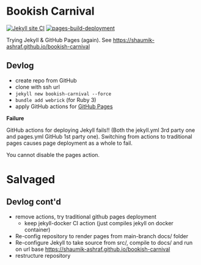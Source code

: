 # Bookish Carnival

[![Jekyll site CI](https://github.com/Shaumik-Ashraf/bookish-carnival/actions/workflows/jekyll-docker.yml/badge.svg)](https://github.com/Shaumik-Ashraf/bookish-carnival/actions/workflows/jekyll-docker.yml)
[![pages-build-deployment](https://github.com/Shaumik-Ashraf/bookish-carnival/actions/workflows/pages/pages-build-deployment/badge.svg?branch=main)](https://github.com/Shaumik-Ashraf/bookish-carnival/actions/workflows/pages/pages-build-deployment)

Trying Jekyll &amp; GitHub Pages (again). See <https://shaumik-ashraf.github.io/bookish-carnival>

## Devlog
 - create repo from GitHub
 - clone with ssh url
 - `jekyll new bookish-carnival --force`
 - `bundle add webrick` (for Ruby 3)
 - apply GitHub actions for [GitHub Pages](https://docs.github.com/en/pages/getting-started-with-github-pages/configuring-a-publishing-source-for-your-github-pages-site)
 
**Failure**

GitHub actions for deploying Jekyll fails!! (Both the jekyll.yml 3rd party one and pages.yml GitHub 1st party one). Switching from actions to traditional pages causes page deployment as a whole to fail.

You cannot disable the pages action.

Salvaged
=======

## Devlog cont'd
 - remove actions, try traditional github pages deployment
   + keep jekyll-docker CI action (just compiles jekyll on docker container)
 - Re-config repository to render pages from main-branch docs/ folder
 - Re-configure Jekyll to take source from src/, compile to docs/ and run on url base https://shaumik-ashraf.github.io/bookish-carnival
 - restructure repository
